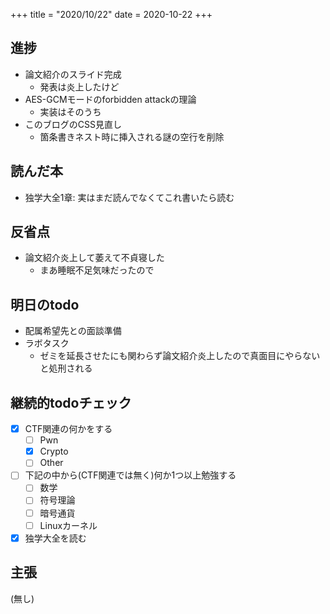 +++
title = "2020/10/22"
date = 2020-10-22
+++

## 進捗

- 論文紹介のスライド完成
  - 発表は炎上したけど
- AES-GCMモードのforbidden attackの理論
  - 実装はそのうち
- このブログのCSS見直し
  - 箇条書きネスト時に挿入される謎の空行を削除

## 読んだ本

- 独学大全1章: 実はまだ読んでなくてこれ書いたら読む

## 反省点

- 論文紹介炎上して萎えて不貞寝した
  - まあ睡眠不足気味だったので

## 明日のtodo

- 配属希望先との面談準備
- ラボタスク
  - ゼミを延長させたにも関わらず論文紹介炎上したので真面目にやらないと処刑される

## 継続的todoチェック

- [x] CTF関連の何かをする
  - [ ] Pwn
  - [x] Crypto
  - [ ] Other
- [ ] 下記の中から(CTF関連では無く)何か1つ以上勉強する
  - [ ] 数学
  - [ ] 符号理論
  - [ ] 暗号通貨
  - [ ] Linuxカーネル
- [x] 独学大全を読む

## 主張

(無し)
